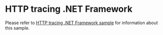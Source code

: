 ﻿# HTTP tracing .NET Framework

Please refer to [HTTP tracing .NET Framework sample](https://eng.ms/docs/experiences-devices/r9-sdk/docs/telemetry/samples/http-tracing-netfx-sample) for information about this sample.

